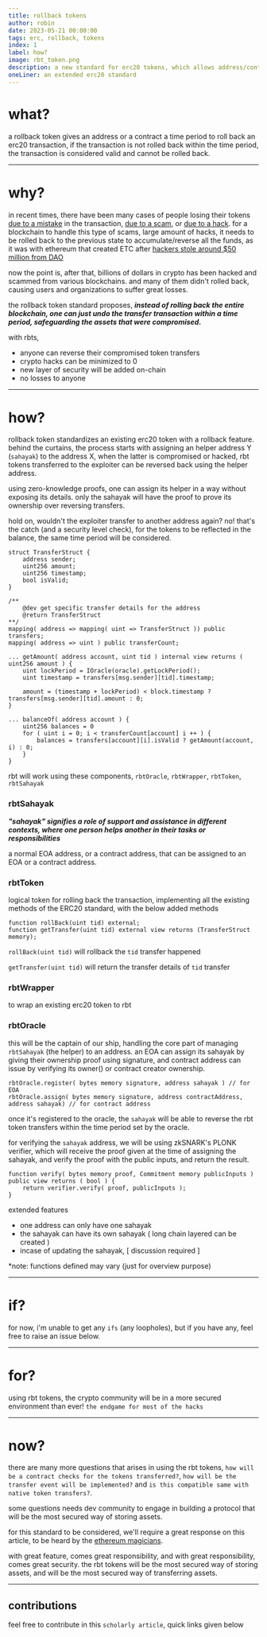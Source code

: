 ```yaml
---
title: rollback tokens
author: robin
date: 2023-05-21 00:00:00
tags: erc, rollback, tokens
index: 1
label: how?
image: rbt_token.png
description: a new standard for erc20 tokens, which allows address/contracts to rollback erc20 transactions
oneLiner: an extended erc20 standard
---
```


# what?
a rollback token gives an address or a contract a time period to roll back an erc20 transaction, if the transaction is not rolled back within the time period, the transaction is considered valid and cannot be rolled back.

---

# why?
in recent times, there have been many cases of people losing their tokens [due to a mistake](https://support.metamask.io/hc/en-us/articles/4404062349979-Accidentally-sending-funds-to-the-wrong-address) in the transaction, [due to a scam](https://www.cnbc.com/2022/01/06/crypto-scammers-took-a-record-14-billion-in-2021-chainalysis.html), or [due to a hack](https://www.reuters.com/technology/hackers-steal-around-100-million-cryptocurrency-binance-linked-blockchain-2022-10-07/).
for a blockchain to handle this type of scams, large amount of hacks, it needs to be rolled back to the previous state to accumulate/reverse all the funds, as it was with ethereum that created ETC after [hackers stole around $50 million from DAO](https://www.forbes.com/advisor/investing/cryptocurrency/what-is-ethereum-classic/)

now the point is, after that, billions of dollars in crypto has been hacked and scammed from various blockchains. and many of them didn't rolled back, causing users and organizations to suffer great losses.

the rollback token standard proposes, **_instead of rolling back the entire blockchain, one can just undo the transfer transaction within a time period, safeguarding the assets that were compromised._**

with rbts,
- anyone can reverse their compromised token transfers
- crypto hacks can be minimized to 0
- new layer of security will be added on-chain
- no losses to anyone

---
# how?
rollback token standardizes an existing erc20 token with a rollback feature. behind the curtains, the process starts with
assigning an helper address Y (`sahayak`) to the address X, when the latter is compromised or hacked, rbt tokens transferred
to the exploiter can be reversed back using the helper address.

using zero-knowledge proofs, one can assign its helper in a way without exposing its details. only the sahayak will have the proof to prove its ownership
over reversing transfers.



hold on, wouldn't the exploiter transfer to another address again? no! that's the catch (and a security level check),
for the tokens to be reflected in the balance, the same time period will be considered.

```solidity
struct TransferStruct {
    address sender;
    uint256 amount;
    uint256 timestamp;
    bool isValid;
}

/**
    @dev get specific transfer details for the address
    @return TransferStruct
**/
mapping( address => mapping( uint => TransferStruct )) public transfers;
mapping( address => uint ) public transferCount;

... getAmount( address account, uint tid ) internal view returns ( uint256 amount ) {
    uint lockPeriod = IOracle(oracle).getLockPeriod();
    uint timestamp = transfers[msg.sender][tid].timestamp;

    amount = (timestamp + lockPeriod) < block.timestamp ? transfers[msg.sender][tid].amount : 0;
}

... balanceOf( address account ) {
    uint256 balances = 0
    for ( uint i = 0; i < transferCount[account] i ++ ) {
        balances = transfers[account][i].isValid ? getAmount(account, i) : 0; 
    }
}
```

rbt will work using these components, `rbtOracle`, `rbtWrapper`, `rbtToken`, `rbtSahayak`

### rbtSahayak
**_"sahayak" signifies a role of support and assistance in different contexts, where one person helps another in their tasks or responsibilities_**

a normal EOA address, or a contract address, that can be assigned to an EOA or a contract address.

### rbtToken
logical token for rolling back the transaction, implementing all the existing methods of the ERC20 standard, with the below added methods
```solidity
function rollBack(uint tid) external;
function getTransfer(uint tid) external view returns (TransferStruct memory);
```

`rollBack(uint tid)` will rollback the `tid` transfer happened

`getTransfer(uint tid)` will return the transfer details of `tid` transfer

### rbtWrapper
to wrap an existing erc20 token to rbt

### rbtOracle
this will be the captain of our ship, handling the core part of managing `rbtSahayak` (the helper) to an address. an EOA can assign its sahayak by giving their ownership proof using signature,
and contract address can issue by verifying its owner() or contract creator ownership.

```solidity
rbtOracle.register( bytes memory signature, address sahayak ) // for EOA
rbtOracle.assign( bytes memory signature, address contractAddress, address sahayak) // for contract address
```

once it's registered to the oracle, the `sahayak` will be able to reverse the rbt token transfers within the time period set by the oracle.

for verifying the `sahayak` address, we will be using zkSNARK's PLONK verifier, which will receive the proof given at the time of assigning
the sahayak, and verify the proof with the public inputs, and return the result.

```solidity
function verify( bytes memory proof, Commitment memory publicInputs ) public view returns ( bool ) {
    return verifier.verify( proof, publicInputs );
}
```

extended features
- one address can only have one sahayak
- the sahayak can have its own sahayak ( long chain layered can be created )
- incase of updating the sahayak, [ discussion required ]

*note: functions defined may vary (just for overview purpose)

---

# if?
for now, i'm unable to get any `ifs` (any loopholes), but if you have any, feel free to raise an issue below.

---
# for?
using rbt tokens, the crypto community will be in a more secured environment than ever! `the endgame for most of the hacks`

---

# now?
there are many more questions that arises in using the rbt tokens, `how will be a contract checks for the tokens transferred?`,
`how will be the transfer event will be implemented?` and `is this compatible same with native token transfers?`.

some questions needs dev community to engage in building a protocol that will be the most secured way of storing assets.

for this standard to be considered, we'll require a great response on this article, to be heard by the [ethereum magicians](https://ethereum-magicians.org/).

with great feature, comes great responsibility, and with great responsibility, comes great security.
the rbt tokens will be the most secured way of storing assets, and will be the most secured way of transferring assets.

---

## contributions
feel free to contribute in this `scholarly article`, quick links given below
